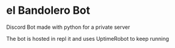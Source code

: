 # el Bandolero Bot

Discord Bot made with python for a private server

The bot is hosted in repl it and uses UptimeRobot to keep running
